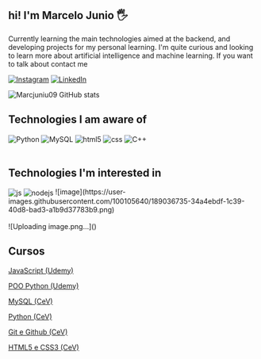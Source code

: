 ## hi! I'm Marcelo Junio 🖐️
Currently learning the main technologies aimed at the backend, and developing projects for my personal learning.
I'm quite curious and looking to learn more about artificial intelligence and machine learning. If you want to talk about contact me

[![Instagram](https://img.shields.io/badge/Instagram-E4405F?style=for-the-badge&logo=instagram&logoColor=white)](https://www.instagram.com/marcelojunio09/?hl=pt-br)
[![LinkedIn](https://img.shields.io/badge/LinkedIn-0077B5?style=for-the-badge&logo=linkedin&logoColor=white)](https://www.linkedin.com/in/marcelo-junio-carvalho-de-esp%C3%ADndola-ab4526183/)

![Marcjuniu09 GitHub stats](https://github-readme-stats.vercel.app/api?username=Marcjuniu09&show_icons=true&theme=dracula&count_private=true)

## Technologies I am aware of
<div style="display: inline_block">
    <img align="center" alt="Python" src="https://img.shields.io/badge/Python-3776AB?style=for-the-badge&logo=python&logoColor=white" />
    <img align="center" alt="MySQL" src="https://img.shields.io/badge/MySQL-00000F?style=for-the-badge&logo=mysql&logoColor=white" />
    <img align="center" alt="html5" src="https://img.shields.io/badge/HTML5-E34F26?style=for-the-badge&logo=html5&logoColor=white" />
    <img align="center" alt="css" src="https://img.shields.io/badge/CSS3-1572B6?style=for-the-badge&logo=css3&logoColor=white" />
    <img align="center" alt="C++" src="https://img.shields.io/badge/C%2B%2B-00599C?style=for-the-badge&logo=c%2B%2B&logoColor=white" /> 

  </div><br/>
  

## Technologies I'm interested in

<div style="display: inline_block">
  <img align="center" alt="js" src="https://img.shields.io/badge/JavaScript-F7DF1E?style=for-the-badge&logo=javascript&logoColor=black" />
  <img align="center" alt="nodejs" src="https://img.shields.io/badge/Node.js-43853D?style=for-the-badge&logo=node.js&logoColor=white" />
   ![image](https://user-images.githubusercontent.com/100105640/189036735-34a4ebdf-1c39-40d8-bad3-a1b9d37783b9.png)

</div><br/>
![Uploading image.png…]()


## Cursos

[JavaScript (Udemy)](https://www.udemy.com/course/curso-de-javascript-moderno-do-basico-ao-avancado/?course_id=2575266)

[POO Python (Udemy)](https://www.udemy.com/course/curso-de-programacao-em-python-do-basico-ao-avancado/?start=15#overview)

[MySQL (CeV)](https://www.cursoemvideo.com/curso/mysql/)

[Python (CeV)](https://www.cursoemvideo.com/curso/python-3-mundo-3/)

[Git e Github (CeV)](https://www.cursoemvideo.com/curso/curso-de-git-e-github/)

[HTML5 e CSS3 (CeV)](https://www.cursoemvideo.com/curso/curso-html5-e-css3-modulo-3-de-5-40-horas/)
